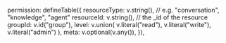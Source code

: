 permission: defineTable({
  resourceType: v.string(), // e.g. "conversation", "knowledge", "agent"
  resourceId: v.string(),   // the _id of the resource
  groupId: v.id("group"),
  level: v.union(
    v.literal("read"),
    v.literal("write"),
    v.literal("admin")
  ),
  meta: v.optional(v.any()),
}),
